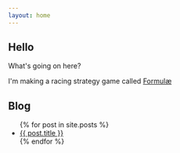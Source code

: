```yaml
---
layout: home
---
```


## Hello

What's going on here?

I'm making a racing strategy game called <a href="formulæ">Formulæ</a>

<h2 id="blog">Blog</h2>

<ul>
  {% for post in site.posts %}
    <li>
      <a href="{{ post.url }}">{{ post.title }}</a>
    </li>
  {% endfor %}
</ul>